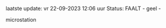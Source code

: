 laatste update: 
vr 22-09-2023 12:06   uur 
Status: FAALT - geel - 
<div class="service Y">microstation</div>